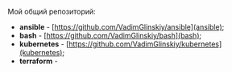 Мой общий репозиторий:

- **ansible** - [https://github.com/VadimGlinskiy/ansible](ansible);
- **bash** - [https://github.com/VadimGlinskiy/bash](bash);
- **kubernetes** - [https://github.com/VadimGlinskiy/kubernetes](kubernetes);
- **terraform** -
